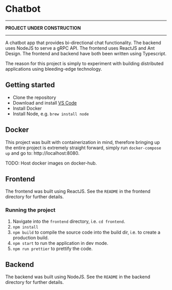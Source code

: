 # Chatbot

---

**PROJECT UNDER CONSTRUCTION**

---

A chatbot app that provides bi-directional chat functionality. The backend uses NodeJS to serve a gRPC API. The frontend uses ReactJS and Ant Design. The frontend and backend have both been written using Typescript.

The reason for this project is simply to experiment with building distributed applications using bleeding-edge technology.

## Getting started

- Clone the repository
- Download and install [VS Code](https://code.visualstudio.com/)
- Install Docker
- Install Node, e.g. `brew install node`

## Docker

This project was built with containerization in mind, therefore bringing up the entire project is extremely straight forward, simply run `docker-compose up` and go to: http://localhost:8080.

TODO: Host docker images on docker-hub.

## Frontend

The frontend was built using ReactJS. See the `README` in the frontend directory for further details.

### Running the project

1. Navigate into the `frontend` directory, i.e. `cd frontend`.
2. `npm install`
3. `npm build` to compile the source code into the build dir, i.e. to create a production build.
4. `npm start` to run the application in dev mode.
5. `npm run prettier` to prettify the code.

## Backend

The backend was built using NodeJS. See the `README` in the backend directory for further details.
